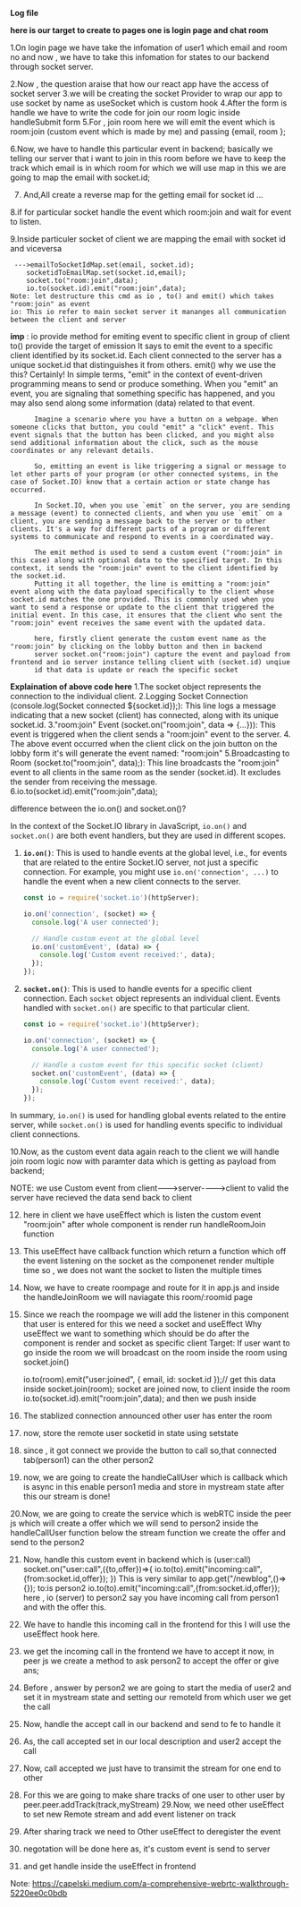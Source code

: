 **Log file**

**here is our target to create to pages one is login page and chat room**

1.On login page we have take the infomation of user1 which email and room no and now , we have to take this infomation for states to our backend
through socket server.

2.Now , the question araise that how our react app have the access of socket server
3.we will be creating the socket Provider to wrap our app to use socket by name as useSocket which is custom hook
4.After the form is handle we have to write the code for join our room logic inside handleSubmit form 
5.For , join room here we will emit the event which is room:join (custom event which is made by me)
  and passing {email, room };

6.Now, we have to handle this particular event in backend;
  basically we telling our server that i want to join in this room
  before we have to keep the track which email is in which room
  for which we will use map in this we are going to map the email with socket.id;

7. And,All create a reverse map for the getting email for socket id ...

8.if for particular socket handle the event which room:join and wait for event to listen.

9.Inside particuler socket of client we are mapping the email with socket id and viceversa

     --->emailToSocketIdMap.set(email, socket.id);
        socketidToEmailMap.set(socket.id,email);
        socket.to("room:join",data);
        io.to(socket.id).emit("room:join",data);
    Note: let destructure this cmd as io , to() and emit() which takes "room:join" as event
    io: This io refer to main socket server it mananges all communication between the client and server 
**imp** : io provide method for emiting event  to specific client in group of client
          to() provide the target of emission  It says to emit the event to a specific client identified by its socket.id. Each client connected to the server has a unique socket.id that distinguishes it from others.
          emit() why we use the this?
          Certainly! In simple terms, "emit" in the context of event-driven programming means to send or produce something. When you "emit" an event, you are signaling that something specific has happened, and you may also send along some information (data) related to that event.

          Imagine a scenario where you have a button on a webpage. When someone clicks that button, you could "emit" a "click" event. This event signals that the button has been clicked, and you might also send additional information about the click, such as the mouse coordinates or any relevant details.
          
          So, emitting an event is like triggering a signal or message to let other parts of your program (or other connected systems, in the case of Socket.IO) know that a certain action or state change has occurred.
          
          In Socket.IO, when you use `emit` on the server, you are sending a message (event) to connected clients, and when you use `emit` on a client, you are sending a message back to the server or to other clients. It's a way for different parts of a program or different systems to communicate and respond to events in a coordinated way.

          The emit method is used to send a custom event ("room:join" in this case) along with optional data to the specified target. In this context, it sends the "room:join" event to the client identified by the socket.id.
          Putting it all together, the line is emitting a "room:join" event along with the data payload specifically to the client whose socket.id matches the one provided. This is commonly used when you want to send a response or update to the client that triggered the initial event. In this case, it ensures that the client who sent the "room:join" event receives the same event with the updated data.

          here, firstly client generate the custom event name as the "room:join" by clicking on the lobby button and then in backend
          server socket.on("room:join") capture the event and payload from frontend and io server instance telling client with (socket.id) unqiue
          id that data is update or reach the specific socket

**Explaination of above code here**
1.The socket object represents the connection to the individual client.
2.Logging Socket Connection (console.log(Socket connected ${socket.id});):
  This line logs a message indicating that a new socket (client) has connected, along with its unique socket.id.
3."room:join" Event (socket.on("room:join", data => {...})):
   This event is triggered when the client sends a "room:join" event to the server.
4. The above event occurred when the client click on the join button on the lobby form it's will generate the event named: "room:join"
5.Broadcasting to Room (socket.to("room:join", data);):
   This line broadcasts the "room:join" event to all clients in the same room as the sender (socket.id). It excludes the sender from receiving the message.
6.io.to(socket.id).emit("room:join",data);


difference between the io.on() and socket.on()?


In the context of the Socket.IO library in JavaScript, `io.on()` and `socket.on()` are both event handlers, but they are used in different scopes.

1. **`io.on()`**: This is used to handle events at the global level, i.e., for events that are related to the entire Socket.IO server, not just a specific connection. For example, you might use `io.on('connection', ...)` to handle the event when a new client connects to the server.

    ```javascript
    const io = require('socket.io')(httpServer);

    io.on('connection', (socket) => {
      console.log('A user connected');

      // Handle custom event at the global level
      io.on('customEvent', (data) => {
        console.log('Custom event received:', data);
      });
    });
    ```

2. **`socket.on()`**: This is used to handle events for a specific client connection. Each `socket` object represents an individual client. Events handled with `socket.on()` are specific to that particular client.

    ```javascript
    const io = require('socket.io')(httpServer);

    io.on('connection', (socket) => {
      console.log('A user connected');

      // Handle a custom event for this specific socket (client)
      socket.on('customEvent', (data) => {
        console.log('Custom event received:', data);
      });
    });
    ```

In summary, `io.on()` is used for handling global events related to the entire server, while `socket.on()` is used for handling events specific to individual client connections.


10.Now, as the custom event data again reach to the client we will handle join room logic now with paramter data which is getting as payload from backend;

NOTE: we use Custom event from client--->server---->client
      to valid the server have recieved the data send back to client


12. here in client we have useEffect which is listen the custom event
    "room:join" after whole component is render run handleRoomJoin function
13. This useEffect have callback function which return a function
    which off the event listening on the socket as the componenet render multiple time so , we does not want the socket to listen the multiple times
14. Now, we have to create roompage and route for it in app.js
    and inside the handleJoinRoom we will naviagate this room/:roomid page

15. Since we reach the roompage we will add the listener in this   component that user is entered for this we need a socket and useEffect
    Why useEffect we want to something which should be do after the component is render and socket as specific client
    Target: If user want to go inside the room we will broadcast on the room inside the room using socket.join()

     io.to(room).emit("user:joined", { email, id: socket.id });// get this data inside 
        socket.join(room); socket are joined now, to client inside the room
        io.to(socket.id).emit("room:join",data); and then we push inside

16. The stablized connection announced other user has enter the room
17.  now, store the remote user socketid in state using setstate
18.  since , it got connect we provide the button to call so,that
     connected tab(person1) can the other person2
19. now, we are going to create the handleCallUser which is callback
    which is async in this enable  person1 media and store in mystream state after this our stream is done!

20.Now, we are going to create the service which is webRTC inside the peer js which will create a offer which we will send to person2
inside the handleCallUser function below the stream function
we create the offer and send to the person2

21. Now, handle this custom event in backend which is (user:call) 
       socket.on("user:call",({to,offer})=>{
        io.to(to).emit("incoming:call",{from:socket.id,offer});
    })
    This is very similar to app.get("/newblog",()=>{});
    to:is person2 
    io.to(to).emit("incoming:call",{from:socket.id,offer});
    here , io (server) to person2 say you have incoming call from person1 and with the offer this.

22. We have to handle this incoming call in the frontend for this I will use the useEffect hook here.
23. we get the incoming call in the frontend we have to accept it now,
    in peer js we create a method to ask person2 to accept the offer or give ans;

24. Before , answer by person2 we are going to start the media of user2 
    and set it in mystream state and setting our remoteId from which user we get the call

25. Now, handle the accept call in our backend and send to fe to handle it
26. As, the call accepted set in our local description and user2 accept the call
27. Now, call accepted we just have to transimit the stream for one end to other
28. For this we are going to make share tracks of one user to other user
    by peer.peer.addTrack(track,myStream)
29.Now, we need other useEffect to set new Remote stream and add event listener on track 
30. After sharing track we need to Other useEffect to deregister the event
31. negotation will be done here as, it's custom event is send to server
32. and get handle inside the useEffect in frontend




























Note: https://capelski.medium.com/a-comprehensive-webrtc-walkthrough-5220ee0c0bdb